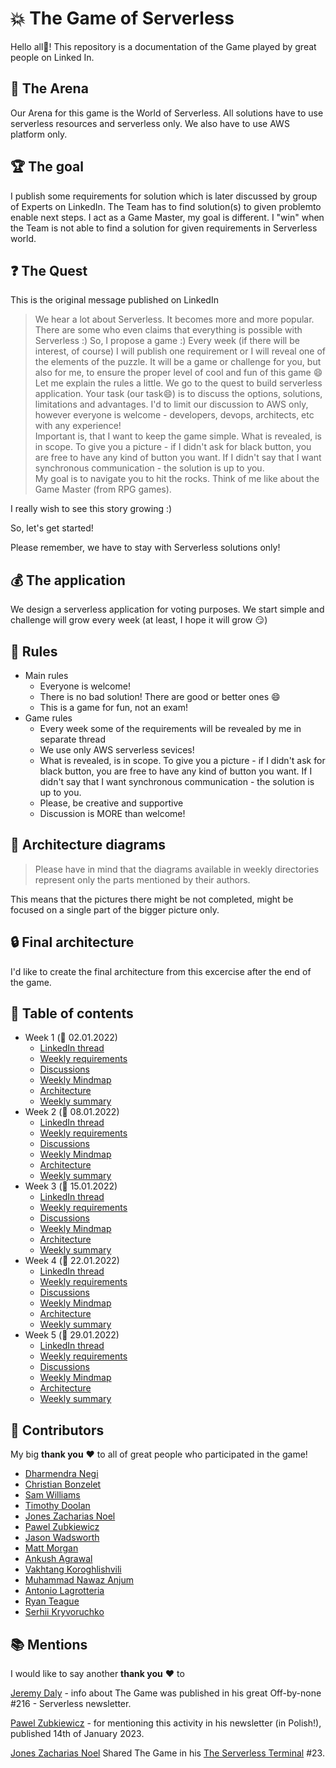 # :boom: The Game of Serverless

Hello all:wave:! This repository is a documentation of the Game played by great people on Linked In.

## :circus_tent: The Arena

Our Arena for this game is the World of Serverless. All solutions have to use serverless resources and serverless only. We also have to use AWS platform only.

## :trophy: The goal

I publish some requirements for solution which is later discussed by group of Experts on LinkedIn. The Team has to find solution(s) to given problemto enable next steps. I act as a Game Master, my goal is different. I "win" when the Team is not able to find a solution for given requirements in Serverless world.

## :question: The Quest

This is the original message published on LinkedIn

>We hear a lot about Serverless. It becomes more and more popular. There are some who even claims that everything is possible with Serverless :) So, I propose a game :) Every week (if there will be interest, of course) I will publish one requirement or I will reveal one of the elements of the puzzle. It will be a game or challenge for you, but also for me, to ensure the proper level of cool and fun of this game :smile:  
Let me explain the rules a little. We go to the quest to build serverless application. Your task (our task:smile:) is to discuss the options, solutions, limitations and advantages. I'd to limit our discussion to AWS only, however everyone is welcome - developers, devops, architects, etc with any experience!  
Important is, that I want to keep the game simple. What is revealed, is in scope. To give you a picture - if I didn't ask for black button, you are free to have any kind of button you want. If I didn't say that I want synchronous communication - the solution is up to you.  
My goal is to navigate you to hit the rocks. Think of me like about the Game Master (from RPG games).

I really wish to see this story growing :)

So, let's get started!

Please remember, we have to stay with Serverless solutions only!

## :moneybag: The application

We design a serverless application for voting purposes. We start simple and challenge will grow every week (at least, I hope it will grow :smirk:)

## :scroll: Rules

* Main rules
  * Everyone is welcome!
  * There is no bad solution! There are good or better ones :smile:
  * This is a game for fun, not an exam!
* Game rules
  * Every week some of the requirements will be revealed by me in separate thread
  * We use only AWS serverless sevices!
  * What is revealed, is in scope. To give you a picture - if I didn't ask for black button, you are free to have any kind of button you want. If I didn't say that I want synchronous communication - the solution is up to you.
  * Please, be creative and supportive
  * Discussion is MORE than welcome!

## :triangular_ruler: Architecture diagrams

> Please have in mind that the diagrams available in weekly directories represent only the parts mentioned by their authors.

This means that the pictures there might be not completed, might be focused on a single part of the bigger picture only.

## :lock: Final architecture

I'd like to create the final architecture from this excercise after the end of the game.

## :notebook_with_decorative_cover: Table of contents

* Week 1 (:date: 02.01.2022)
  * [LinkedIn thread](week01/README.md#thread)
  * [Weekly requirements](week01/README.md#requirements)
  * [Discussions](week01/README.md#discussions)
  * [Weekly Mindmap](week01/assets/week1-map.png)
  * [Architecture](week01/README.md#architecture)
  * [Weekly summary](week01/README.md#statistics)
* Week 2 (:date: 08.01.2022)
  * [LinkedIn thread](week02/README.md#thread)
  * [Weekly requirements](week02/README.md#requirements)
  * [Discussions](week02/README.md#discussions)
  * [Weekly Mindmap](week02/assets/week2-map.png)
  * [Architecture](week02/README.md#architecture)
  * [Weekly summary](week02/README.md#statistics)
* Week 3 (:date: 15.01.2022)
  * [LinkedIn thread](week03/README.md#thread)
  * [Weekly requirements](week03/README.md#requirements)
  * [Discussions](week03/README.md#discussions)
  * [Weekly Mindmap](week03/assets/week3-map.png)
  * [Architecture](week03/README.md#architecture)
  * [Weekly summary](week03/README.md#statistics)
* Week 4 (:date: 22.01.2022)
  * [LinkedIn thread](week04/README.md#thread)
  * [Weekly requirements](week04/README.md#requirements)
  * [Discussions](week04/README.md#discussions)
  * [Weekly Mindmap](week04/assets/week4-map.png)
  * [Architecture](week04/README.md#architecture)
  * [Weekly summary](week04/README.md#statistics)
* Week 5 (:date: 29.01.2022)
  * [LinkedIn thread](week05/README.md#thread)
  * [Weekly requirements](week05/README.md#requirements)
  * [Discussions](week05/README.md#discussions)
  * [Weekly Mindmap](week05/assets/week5-map.png)
  * [Architecture](week05/README.md#architecture)
  * [Weekly summary](week05/README.md#statistics)

## :pray: Contributors

My big **thank you** :heart: to all of great people who participated in the game!

* [Dharmendra Negi](https://www.linkedin.com/in/dharmendra-negi/)
* [Christian Bonzelet](https://www.linkedin.com/in/christian-bonzelet/)
* [Sam Williams](https://www.linkedin.com/in/sam-complete-coding/)
* [Timothy Doolan](https://www.linkedin.com/in/ACoAABjSM6cBgiZpfC7TZLTXr2tc_sXG_Tq8i2g)
* [Jones Zacharias Noel](https://www.linkedin.com/in/jones-zachariah-noel-n/)
* [Pawel Zubkiewicz](https://www.linkedin.com/in/ACoAAACZMKoBHmBOS0ksa1PtgHxMfyjP1yeOQLk)
* [Jason Wadsworth](https://www.linkedin.com/in/ACoAAADEq98BpohUhakWXxGp2dyU-NE9Dp3VfgY)
* [Matt Morgan](https://www.linkedin.com/in/ACoAAABAC-gBZV7I527cX2-geu5BXgr1qG768m8)
* [Ankush Agrawal](https://www.linkedin.com/in/ACoAACBTz04B_uCDEj8yqGPjXPn2MHHNRrW3D8w)
* [Vakhtang Koroghlishvili](https://www.linkedin.com/in/ACoAAA1smg0B8hYL0ebmFhHPCJipWc06yG06_Xk)
* [Muhammad Nawaz Anjum](https://www.linkedin.com/in/ACoAAANom3AB7iN_YPN-BBYYOSzVETdC84ftcSE)
* [Antonio Lagrotteria](https://www.linkedin.com/in/lagrotteria/)
* [Ryan Teague](https://www.linkedin.com/in/ACoAAAYxuqMBEMbm9yccSaZ5pVTtnVgFAqBZv6M)
* [Serhii Kryvoruchko](https://www.linkedin.com/in/ACoAABe9YbABCjMXP2oQco7X6eq7yWcUZgCO0Ao)

## :books: Mentions

I would like to say another **thank you** :heart: to

[Jeremy Daly](https://www.linkedin.com/in/ACoAAAJHYKcBDiz0VUy-_e2j6c4z3nDBHC1EN2o) - info about The Game was published in his great Off-by-none #216 - Serverless newsletter.

[Pawel Zubkiewicz](https://www.linkedin.com/in/ACoAAACZMKoBHmBOS0ksa1PtgHxMfyjP1yeOQLk) - for mentioning this activity in his newsletter (in Polish!), published 14th of January 2023.

[Jones Zacharias Noel](https://www.linkedin.com/in/jones-zachariah-noel-n/) Shared The Game in his [The Serverless Terminal](https://everythingawsserverless.substack.com/p/a-lot-in-pipe-for-2023-issue-23) #23.
